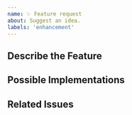 ```yaml
---
name: ✨ Feature request
about: Suggest an idea.
labels: 'enhancement'
---
```


## Describe the Feature
<!-- Describe the requested Feature -->

## Possible Implementations
<!-- Describe how to implement the feature -->

## Related Issues
<!-- Link related issues here -->
